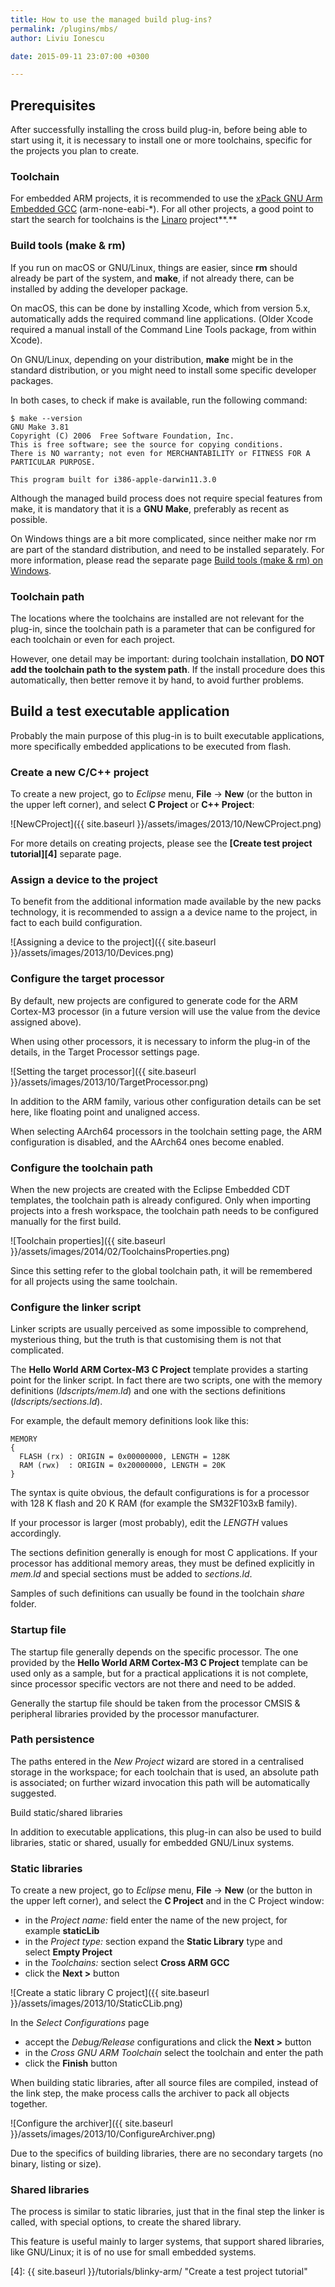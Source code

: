 ```yaml
---
title: How to use the managed build plug-ins?
permalink: /plugins/mbs/
author: Liviu Ionescu

date: 2015-09-11 23:07:00 +0300

---
```


## Prerequisites

After successfully installing the cross build plug-in, before being able to start using it, it is necessary to install one or more toolchains, specific for the projects you plan to create.

### Toolchain

For embedded ARM projects, it is recommended to use the [xPack GNU Arm Embedded GCC][1] (arm-none-eabi-*). For all other projects, a good point to start the search for toolchains is the [Linaro][2] project**.**

### Build tools (make & rm)

If you run on macOS or GNU/Linux, things are easier, since **rm** should already be part of the system, and **make**, if not already there, can be installed by adding the developer package.

On macOS, this can be done by installing Xcode, which from version 5.x, automatically adds the required command line applications. (Older Xcode required a manual install of the Command Line Tools package, from within Xcode).

On GNU/Linux, depending on your distribution, **make** might be in the standard distribution, or you might need to install some specific developer packages.

In both cases, to check if make is available, run the following command:

	$ make --version
	GNU Make 3.81
	Copyright (C) 2006  Free Software Foundation, Inc.
	This is free software; see the source for copying conditions.
	There is NO warranty; not even for MERCHANTABILITY or FITNESS FOR A
	PARTICULAR PURPOSE.

	This program built for i386-apple-darwin11.3.0

Although the managed build process does not require special features from make, it is mandatory that it is a **GNU Make**, preferably as recent as possible.

On Windows things are a bit more complicated, since neither make nor rm are part of the standard distribution, and need to be installed separately. For more information, please read the separate page [Build tools (make & rm) on Windows][3].

### Toolchain path

The locations where the toolchains are installed are not relevant for the plug-in, since the toolchain path is a parameter that can be configured for each toolchain or even for each project.

However, one detail may be important: during toolchain installation, **DO NOT add the toolchain path to the system path**. If the install procedure does this automatically, then better remove it by hand, to avoid further problems.

## Build a test executable application

Probably the main purpose of this plug-in is to built executable applications, more specifically embedded applications to be executed from flash.

### Create a new C/C++ project

To create a new project, go to _Eclipse_ menu, **File** → **New** (or the button in the upper left corner), and select **C Project** or **C++ Project**:

![NewCProject]({{ site.baseurl }}/assets/images/2013/10/NewCProject.png)

For more details on creating projects, please see the **[Create test project tutorial][4]** separate page.

### Assign a device to the project

To benefit from the additional information made available by the new packs technology, it is recommended to assign a a device name to the project, in fact to each build configuration.

![Assigning a device to the project]({{ site.baseurl }}/assets/images/2013/10/Devices.png)

### Configure the target processor

By default, new projects are configured to generate code for the ARM Cortex-M3 processor (in a future version will use the value from the device assigned above).

When using other processors, it is necessary to inform the plug-in of the details, in the Target Processor settings page.

![Setting the target processor]({{ site.baseurl }}/assets/images/2013/10/TargetProcessor.png)

In addition to the ARM family, various other configuration details can be set here, like floating point and unaligned access.

When selecting AArch64 processors in the toolchain setting page, the ARM configuration is disabled, and the AArch64 ones become enabled.

### Configure the toolchain path

When the new projects are created with the Eclipse Embedded CDT templates, the toolchain path is already configured. Only when importing projects into a fresh workspace, the toolchain path needs to be configured manually for the first build.

![Toolchain properties]({{ site.baseurl }}/assets/images/2014/02/ToolchainsProperties.png)

Since this setting refer to the global toolchain path, it will be remembered for all projects using the same toolchain.

### Configure the linker script

Linker scripts are usually perceived as some impossible to comprehend, mysterious thing, but the truth is that customising them is not that complicated.

The **Hello World ARM Cortex-M3 C Project** template provides a starting point for the linker script. In fact there are two scripts, one with the memory definitions (*ldscripts/mem.ld*) and one with the sections definitions (*ldscripts/sections.ld*).

For example, the default memory definitions look like this:

	MEMORY
	{
	  FLASH (rx) : ORIGIN = 0x00000000, LENGTH = 128K
	  RAM (rwx)  : ORIGIN = 0x20000000, LENGTH = 20K
	}

The syntax is quite obvious, the default configurations is for a processor with 128 K flash and 20 K RAM (for example the SM32F103xB family).

If your processor is larger (most probably), edit the *LENGTH* values accordingly.

The sections definition generally is enough for most C applications. If your processor has additional memory areas, they must be defined explicitly in *mem.ld* and special sections must be added to *sections.ld*.

Samples of such definitions can usually be found in the toolchain *share* folder.

### Startup file

The startup file generally depends on the specific processor. The one provided by the **Hello World ARM Cortex-M3 C Project** template can be used only as a sample, but for a practical applications it is not complete, since processor specific vectors are not there and need to be added.

Generally the startup file should be taken from the processor CMSIS & peripheral libraries provided by the processor manufacturer.

### Path persistence

The paths entered in the *New Project* wizard are stored in a centralised storage in the workspace; for each toolchain that is used, an absolute path is associated; on further wizard invocation this path will be automatically suggested.

Build static/shared libraries

In addition to executable applications, this plug-in can also be used to build libraries, static or shared, usually for embedded GNU/Linux systems.

### Static libraries

To create a new project, go to _Eclipse_ menu, **File** → **New** (or the button in the upper left corner), and select the **C Project** and in the C Project window:

* in the *Project name:* field enter the name of the new project, for example **staticLib**
* in the *Project type:* section expand the **Static Library** type and select **Empty Project**
* in the *Toolchains:* section select **Cross ARM GCC**
* click the **Next >** button

![Create a static library C project]({{ site.baseurl }}/assets/images/2013/10/StaticCLib.png)

In the *Select Configurations* page

* accept the *Debug/Release* configurations and click the **Next >** button
* in the *Cross GNU ARM Toolchain* select the toolchain and enter the path
* click the **Finish** button

When building static libraries, after all source files are compiled, instead of the link step, the make process calls the archiver to pack all objects together.

![Configure the archiver]({{ site.baseurl }}/assets/images/2013/10/ConfigureArchiver.png)

Due to the specifics of building libraries, there are no secondary targets (no binary, listing or size).

### Shared libraries

The process is similar to static libraries, just that in the final step the linker is called, with special options, to create the shared library.

This feature is useful mainly to larger systems, that support shared libraries, like GNU/Linux; it is of no use for small embedded systems.

 [1]: http://launchpad.net/gcc-arm-embedded
 [2]: http://launchpad.net/gcc-linaro
 [3]: https://xpack.github.io/windows-build-tools/ "Build tools (make & rm) on Windows"
 [4]: {{ site.baseurl }}/tutorials/blinky-arm/ "Create a test project tutorial"

